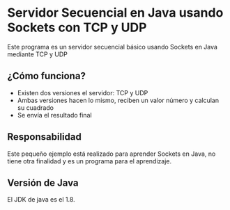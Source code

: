 # Servidor Secuencial en Java usando Sockets con TCP y UDP

Este programa es un servidor secuencial básico usando Sockets en Java mediante TCP y UDP

## ¿Cómo funciona?

* Existen dos versiones el servidor: TCP y UDP
* Ambas versiones hacen lo mismo, reciben un valor número y calculan su cuadrado
* Se envía el resultado final

## Responsabilidad

Este pequeño ejemplo está realizado para aprender Sockets en Java, no tiene otra finalidad y es un programa para el aprendizaje.

## Versión de Java

El JDK de java es el 1.8.

